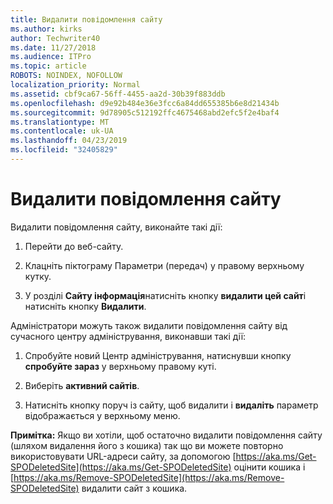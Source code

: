 ```yaml
---
title: Видалити повідомлення сайту
ms.author: kirks
author: Techwriter40
ms.date: 11/27/2018
ms.audience: ITPro
ms.topic: article
ROBOTS: NOINDEX, NOFOLLOW
localization_priority: Normal
ms.assetid: cbf9ca67-56ff-4455-aa2d-30b39f883ddb
ms.openlocfilehash: d9e92b484e36e3fcc6a84dd655385b6e8d21434b
ms.sourcegitcommit: 9d78905c512192ffc4675468abd2efc5f2e4baf4
ms.translationtype: MT
ms.contentlocale: uk-UA
ms.lasthandoff: 04/23/2019
ms.locfileid: "32405829"
---
```

# <a name="delete-a-communication-site"></a>Видалити повідомлення сайту

Видалити повідомлення сайту, виконайте такі дії: 
  
1. Перейти до веб-сайту. 
  
2. Клацніть піктограму Параметри (передач) у правому верхньому кутку. 
  
3. У розділі **Сайту інформація**натисніть кнопку **видалити цей сайт**і натисніть кнопку **Видалити**. 
  
Адміністратори можуть також видалити повідомлення сайту від сучасного центру адміністрування, виконавши такі дії: 
  
1. Спробуйте новий Центр адміністрування, натиснувши кнопку **спробуйте зараз** у верхньому правому куті. 
  
2. Виберіть **активний сайтів**. 
  
3. Натисніть кнопку поруч із сайту, щоб видалити і **видаліть** параметр відображається у верхньому меню. 
  
 **Примітка:** Якщо ви хотіли, щоб остаточно видалити повідомлення сайту (шляхом видалення його з кошика) так що ви можете повторно використовувати URL-адреси сайту, за допомогою [https://aka.ms/Get-SPODeletedSite](https://aka.ms/Get-SPODeletedSite) оцінити кошика і [https://aka.ms/Remove-SPODeletedSite](https://aka.ms/Remove-SPODeletedSite) видалити сайт з кошика. 
  

